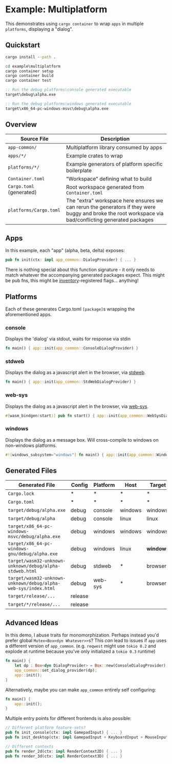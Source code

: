 # Example: Multiplatform

This demonstrates using `cargo container` to wrap `apps` in multiple `platforms`,
displaying a "dialog".



<h2 name="quickstart">Quickstart</h2>

```cmd
cargo install --path .

cd example\multiplatform
cargo container setup
cargo container build
cargo container test

:: Run the debug platforms\console generated executable
target\debug\alpha.exe

:: Run the debug platforms\windows generated executable
target\x86_64-pc-windows-msvc\debug\alpha.exe
```



<h2 name="overview">Overview</h2>

| Source File       | Description                               |
| ----------------- | ----------------------------------------- |
| `app-common/`     | Multiplatform library consumed by apps
| `apps/*/`         | Example crates to wrap
| `platforms/*/`    | Example generators of platform specific boilerplate
| `Container.toml`  | "Workspace" defining what to build
| `Cargo.toml` (generated)  | Root workspace generated from `Container.toml`
| `platforms/Cargo.toml`    | The "extra" workspace here ensures we can rerun the generators if they were buggy and broke the root workspace via bad/conflicting generated packages



<h2 name="apps">Apps</h2>

In this example, each "app" (alpha, beta, delta) exposes:
```rust
pub fn init(ctx: impl app_common::DialogProvider) { ... }
```

There is nothing special about this function signature - it only needs to match
whatever the accompanying generated packages expect.  This might be pub fns,
this might be [inventory](https://docs.rs/inventory/)-registered flags... anything!



<h2 name="platforms">Platforms</h2>

Each of these generates Cargo.toml `[package]`s wrapping the aforementioned apps.

### console

Displays the 'dialog' via stdout, waits for response via stdin

```rust
fn main() { app::init(app_common::ConsoleDialogProvider) }
```

### stdweb

Displays the dialog as a javascript alert in the browser, via [stdweb](https://docs.rs/stdweb/).

```rust
fn main() { app::init(app_common::StdWebDialogProvider) }
```

### web-sys

Displays the dialog as a javascript alert in the browser, via [web-sys](https://docs.rs/web-sys/).

```rust
#[wasm_bindgen(start)] pub fn start() { app::init(app_common::WebSysDialogProvider) }
```

### windows

Displays the dialog as a message box.  Will cross-compile to windows on non-windows platforms.

```rust
#![windows_subsystem="windows"] fn main() { app::init(app_common::WindowsDialogProvider) }
```



<h2 name="generated-files">Generated Files</h2>

| Generated File                                                    | Config | Platform     | Host      | Target |
| ----------------------------------------------------------------- | ------ | ------------ | --------- | ------ |
| `Cargo.lock`                                                      | \*    | \*            | \*        | \*
| `Cargo.toml`                                                      | \*    | \*            | \*        | \*
| `target/debug/alpha.exe`                                          | debug | console       | windows   | windows
| `target/debug/alpha`                                              | debug | console       | linux     | linux
| `target/x86_64-pc-windows-msvc/debug/alpha.exe`                   | debug | windows       | windows   | windows
| `target/x86_64-pc-windows-gnu/debug/alpha.exe`                    | debug | windows       | linux     | **windows**
| `target/wasm32-unknown-unknown/debug/alpha-stdweb.html`           | debug | stdweb        | \*        | browser
| `target/wasm32-unknown-unknown/debug/alpha-web-sys/index.html`    | debug | web-sys       | \*        | browser
| `target/release/...`                                              | release
| `target/*/release/...`                                            | release



<h2 name="advanced-ideas">Advanced Ideas</h2>

In this demo, I abuse traits for monomorphization.
Perhaps instead you'd prefer global `Mutex<Box<dyn Whatever>>`s?
This *can* lead to issues if `app` uses a different version of `app_common`.
(e.g. `reqwest` might use `tokio 0.2` and explode at runtime because you've only initialized a `tokio 0.3` runtime)

```rust
fn main() {
    let dp : Box<dyn DialogProvider> = Box::new(ConsoleDialogProvider);
    app_common::set_dialog_provider(dp);
    app::init();
}
```

Alternatively, maybe you can make `app_common` entirely self configuring:

```rust
fn main() {
    app::init();
}
```

Multiple entry points for different frontends is also possible:

```rust
// Different platform feature-sets?
pub fn init_console(ctx: impl GamepadInput) { ... }
pub fn init_desktop(ctx: impl GamepadInput + KeyboardInput + MouseInput) { ... }

// Different contexts
pub fn render_2d(ctx: impl RenderContext2D) { ... }
pub fn render_3d(ctx: impl RenderContext3D) { ... }
```
